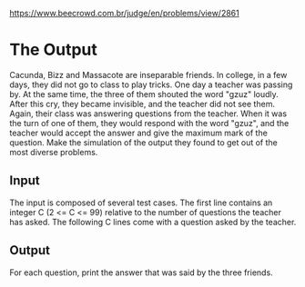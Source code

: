 https://www.beecrowd.com.br/judge/en/problems/view/2861

# The Output

Cacunda, Bizz and Massacote are inseparable friends. In college, in a few
days, they did not go to class to play tricks. One day a teacher was passing
by. At the same time, the three of them shouted the word "gzuz" loudly. After
this cry, they became invisible, and the teacher did not see them. Again,
their class was answering questions from the teacher. When it was the turn of
one of them, they would respond with the word "gzuz", and the teacher would
accept the answer and give the maximum mark of the question. Make the
simulation of the output they found to get out of the most diverse problems.

## Input

The input is composed of several test cases. The first line contains an
integer C (2 <= C <= 99) relative to the number of questions the teacher has
asked. The following C lines come with a question asked by the teacher.

## Output

For each question, print the answer that was said by the three friends.
